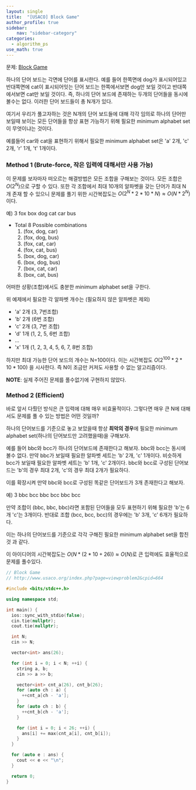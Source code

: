 ```yaml
---
layout: single
title:  "[USACO] Block Game"
author_profile: true
sidebar:
    nav: "sidebar-category"
categories:
  - algorithm_ps
use_math: true
---
```


문제: [Block Game](http://www.usaco.org/index.php?page=viewproblem2&cpid=664)

하나의 단어 보드는 각면에 단어를 표시한다. 
예를 들어 한쪽면에 dog가 표시되어있고 반대쪽면에 cat이 표시되어잇는 단어 보드는 한쪽에서보면 dog만 보일 것이고 반대쪽에서보면 cat만 보일 것이다. 
즉, 하나의 단어 보드에 존재하는 두개의 단어들을 동시에 볼수는 없다. 이러한 단어 보드들이 총 N개가 있다.

여기서 우리가 풀고자하는 것은 N개의 단어 보드들에 대해 각각 임의로 하나의 단어만 보일때 보이는 모든 단어들을 항상 표현 가능하기 위해 필요한 minimum alphabet set이 무엇이냐는 것이다.

예를들어 car와 cat을 표현하기 위해서 필요한 minimum alphabet set은 'a' 2개, 'c' 2개, 'r' 1개, 't' 1개이다.

### Method 1 (Brute-force, 작은 입력에 대해서만 사용 가능)
이 문제를 보자마자 떠오르는 해결방법은 모든 조합을 구해보는 것이다. 모든 조합은 $O(2^N)$으로 구할 수 있다. 
또한 각 조합에서 최대 10개의 알파벳을 갖는 단어가 최대 N개 존재 할 수 있으니 문제를 풀기 위한 시간복잡도는 $O(2^N * 2 * 10 * N)\approx O(N*2^N)$이다. 

예)
3
fox box
dog cat
car bus

- Total 8 Possible combinations
    1. (fox, dog, car)
    2. (fox, dog, bus)
    3. (fox, cat, car)
    4. (fox, cat, bus)
    5. (box, dog, car)
    6. (box, dog, bus)
    7. (box, cat, car)
    8. (box, cat, bus)

어떠한 상황(조합)에서도 충분한 minimum alphabet set을 구한다.

위 예제에서 필요한 각 알파벳 개수는 (필요하지 않은 알파벳은 제외)
- 'a' 2개 (3, 7번조합)
- 'b' 2개 (6번 조합)
- 'c' 2개 (3, 7번 조합)
- 'd' 1개 (1, 2, 5, 6번 조합)
- ... 
- 'x' 1개 (1, 2, 3, 4, 5, 6, 7, 8번 조합)

하지만 최대 가능한 단어 보드의 개수는 N=100이다. 이는 시간복잡도 $O(2^{100} * 2 * 10 * 100)$ 을 시사한다. 즉 N이 조금만 커져도 사용할 수 없는 알고리즘이다.

**NOTE**: 실제 주어진 문제를 풀수없기에 구현하지 않았다.

### Method 2 (Efficient)
바로 앞서 다뤘던 방식은 큰 입력에 대해 매우 비효율적이다. 그렇다면 매우 큰 N에 대해서도 문제를 풀 수 있는 방법은 어떤 것일까?

하나의 단어보드를 기준으로 놓고 보았을때 항상 **최악의 경우**에 필요한 minimum alphabet set(하나의 단어보드만 고려했을때)을 구해보자. 

예를 들어 bbc와 bcc가 하나의 단어보드에 존재한다고 해보자. bbc와 bcc는 동시에 볼수 없다. 
만약 bbc가 보일때 필요한 알파벳 세트는 'b' 2개, 'c' 1개이다.
비슷하게 bcc가 보일때 필요한 알파벳 세트는 'b' 1개, 'c' 2개이다. 
bbc와 bcc로 구성된 단어보드는 'b'의 경우 최대 2개, 'c'의 경우 최대 2개가 필요하다. 

이를 확장시켜 만약 bbc와 bcc로 구성된 똑같은 단어보드가 3개 존재한다고 해보자.

예)
3
bbc bcc
bbc bcc
bbc bcc

만약 조합이 (bbc, bbc, bbc)라면 포함된 단어들을 모두 표현하기 위해 필요한 'b'는 6개 'c'는 3개이다. 반대로 조합 (bcc, bcc, bcc)의 경우에는 'b' 3개, 'c' 6개가 필요하다.

이는 하나의 단어보드를 기준으로 각각 구해진 필요한 minimum alphabet set을 합친 것 과 같다.

이 아이디어의 시간복잡도는 $O(N * (2 * 10 + 26)) \approx O(N)$로 큰 입력에도 효율적으로 문제를 풀수있다.

```cpp
// Block Game
// http://www.usaco.org/index.php?page=viewproblem2&cpid=664

#include <bits/stdc++.h>

using namespace std;

int main() {
  ios::sync_with_stdio(false);
  cin.tie(nullptr);
  cout.tie(nullptr);

  int N;
  cin >> N;

  vector<int> ans(26);

  for (int i = 0; i < N; ++i) {
    string a, b;
    cin >> a >> b;

    vector<int> cnt_a(26), cnt_b(26);
    for (auto ch : a) {
      ++cnt_a[ch - 'a'];
    }
    for (auto ch : b) {
      ++cnt_b[ch - 'a'];
    }

    for (int i = 0; i < 26; ++i) {
      ans[i] += max(cnt_a[i], cnt_b[i]);
    }
  }

  for (auto e : ans) {
    cout << e << "\n";
  }

  return 0;
}
```